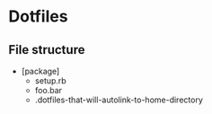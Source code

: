 # Dotfiles

## File structure

- [package]
  - setup.rb
  - foo.bar
  - .dotfiles-that-will-autolink-to-home-directory
